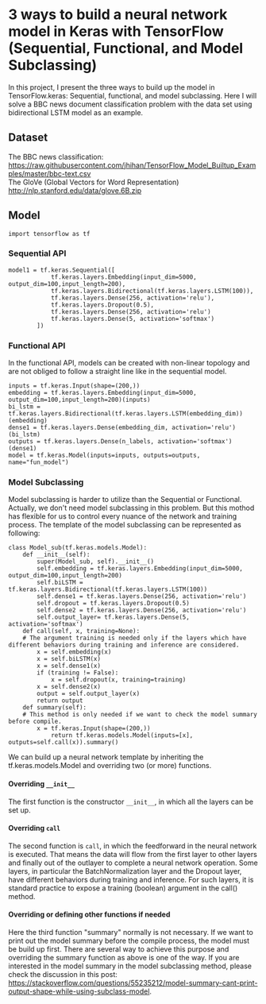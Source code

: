 # 3 ways to build a neural network model in Keras with TensorFlow (Sequential, Functional, and Model Subclassing)
In this project, I present the three ways to build up the model in TensorFlow.keras: Sequential, functional, and model subclassing.
Here I will solve a BBC news document classification problem with the data set using bidirectional LSTM model as an example.
## Dataset
The BBC news classification:  
https://raw.githubusercontent.com/jhihan/TensorFlow_Model_Builtup_Examples/master/bbc-text.csv  
The GloVe (Global Vectors for Word Representation)  
http://nlp.stanford.edu/data/glove.6B.zip  
## Model
```
import tensorflow as tf
```
### Sequential API
```
model1 = tf.keras.Sequential([
            tf.keras.layers.Embedding(input_dim=5000, output_dim=100,input_length=200),
            tf.keras.layers.Bidirectional(tf.keras.layers.LSTM(100)),
            tf.keras.layers.Dense(256, activation='relu'),
            tf.keras.layers.Dropout(0.5),
            tf.keras.layers.Dense(256, activation='relu')
            tf.keras.layers.Dense(5, activation='softmax')
        ])
```
### Functional API
In the functional API, models can be created with non-linear topology and are not obliged to follow a straight line like in the sequential model.
```
inputs = tf.keras.Input(shape=(200,))
embedding = tf.keras.layers.Embedding(input_dim=5000, output_dim=100,input_length=200)(inputs)
bi_lstm = tf.keras.layers.Bidirectional(tf.keras.layers.LSTM(embedding_dim))(embedding)
dense1 = tf.keras.layers.Dense(embedding_dim, activation='relu')(bi_lstm)
outputs = tf.keras.layers.Dense(n_labels, activation='softmax')(dense1)
model = tf.keras.Model(inputs=inputs, outputs=outputs, name="fun_model")
```
### Model Subclassing
Model subclassing is harder to utilize than the Sequential or Functional. Actually, we don't need model subclassing in this problem. But this mothod has flexible for us to control every nuance of the network and training process. The template of the model subclassing can be represented as following:

```
class Model_sub(tf.keras.models.Model):
    def __init__(self):
        super(Model_sub, self).__init__()
        self.embedding = tf.keras.layers.Embedding(input_dim=5000, output_dim=100,input_length=200)
        self.biLSTM = tf.keras.layers.Bidirectional(tf.keras.layers.LSTM(100))
        self.dense1 = tf.keras.layers.Dense(256, activation='relu')
        self.dropout = tf.keras.layers.Dropout(0.5)
        self.dense2 = tf.keras.layers.Dense(256, activation='relu')
        self.output_layer= tf.keras.layers.Dense(5, activation='softmax')
    def call(self, x, training=None):
    # The argument training is needed only if the layers which have different behaviors during training and inference are considered.
        x = self.embedding(x)
        x = self.biLSTM(x)
        x = self.dense1(x)
        if (training != False):
            x = self.dropout(x, training=training)
        x = self.dense2(x)
        output = self.output_layer(x)
        return output
    def summary(self):
    # This method is only needed if we want to check the model summary before compile.
        x = tf.keras.Input(shape=(200,))
            return tf.keras.models.Model(inputs=[x], outputs=self.call(x)).summary() 
```
We can build up a neural network template by inheriting the tf.keras.models.Model and overriding two (or more) functions. 
#### Overriding ```__init__```
The first function is the constructor ```__init__```, in which all the layers can be set up. 
#### Overriding ```call```
The second function is ```call```, in which the feedforward in the neural network is executed. That means the data will flow from the first layer to other layers and finally out of the outlayer to complete a neural network operation. Some layers, in particular the BatchNormalization layer and the Dropout layer, have different behaviors during training and inference. For such layers, it is standard practice to expose a training (boolean) argument in the call() method.
#### Overriding or defining other functions if needed
Here the third function "summary" normally is not necessary. If we want to print out the model summary before the compile process, the model must be build up first. There are several way to achieve this purpose and overriding the summary function as above is one of the way. If you are interested in the model summary in the model subclassing method, please check the discussion in this post: https://stackoverflow.com/questions/55235212/model-summary-cant-print-output-shape-while-using-subclass-model.
